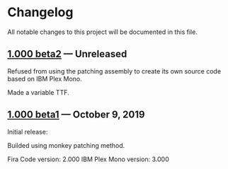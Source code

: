 # Changelog
All notable changes to this project will be documented in this file.

## [1.000 beta2] — Unreleased

Refused from using the patching assembly to create its own source code based on IBM Plex Mono.

Made a variable TTF. 

## [1.000 beta1] — October 9, 2019

Initial release:

Builded using monkey patching method.

Fira Code version: 2.000
IBM Plex Mono version: 3.000

[1.000 beta1]: https://github.com/mishamyrt/Lilex/releases/tag/1.000-beta

[1.000 beta2]: https://github.com/mishamyrt/Lilex/compare/1.000-beta...HEAD